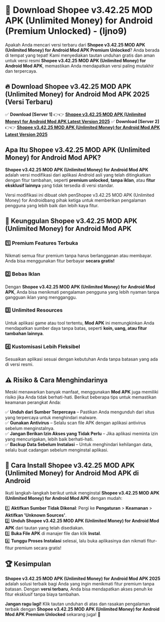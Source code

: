 

# 🎯 Download Shopee v3.42.25 MOD APK (Unlimited Money) for Android (Premium Unlocked) -  (ljno9) 

Apakah Anda mencari versi terbaru dari **Shopee v3.42.25 MOD APK (Unlimited Money) for Android Mod APK Premium Unlocked**? Anda berada di tempat yang tepat! Kami menyediakan tautan unduhan gratis dan aman untuk versi resmi **Shopee v3.42.25 MOD APK (Unlimited Money) for Android Mod APK**, memastikan Anda mendapatkan versi paling mutakhir dan terpercaya.

## 🔥 Download Shopee v3.42.25 MOD APK (Unlimited Money) for Android Mod APK 2025 (Versi Terbaru)

✅ **Download [Server 1]** 👉👉 [**Shopee v3.42.25 MOD APK (Unlimited Money) for Android Mod APK Latest Version 2025**](https://apkcomod.com?title=Shopee_v3.42.25_MOD_APK_(Unlimited_Money)_for_Android)  
✅ **Download [Server 2]** 👉👉 [**Shopee v3.42.25 MOD APK (Unlimited Money) for Android Mod APK Latest Version 2025**](https://apkcomod.com?title=Shopee_v3.42.25_MOD_APK_(Unlimited_Money)_for_Android)  

## Apa Itu Shopee v3.42.25 MOD APK (Unlimited Money) for Android Mod APK?

**Shopee v3.42.25 MOD APK (Unlimited Money) for Android Mod APK** adalah versi modifikasi dari aplikasi Android asli yang telah ditingkatkan dengan fitur tambahan, seperti **premium unlocked**, **tanpa iklan**, atau **fitur eksklusif lainnya** yang tidak tersedia di versi standar.

Versi modifikasi ini dibuat oleh penShopee v3.42.25 MOD APK (Unlimited Money) for Androidbang pihak ketiga untuk memberikan pengalaman pengguna yang lebih baik dan lebih kaya fitur.

## 🎯 Keunggulan Shopee v3.42.25 MOD APK (Unlimited Money) for Android Mod APK

### 1️⃣ Premium Features Terbuka
Nikmati semua fitur premium tanpa harus berlangganan atau membayar. Anda bisa menggunakan fitur berbayar **secara gratis!**

### 2️⃣ Bebas Iklan
Dengan **Shopee v3.42.25 MOD APK (Unlimited Money) for Android Mod APK**, Anda bisa menikmati pengalaman pengguna yang lebih nyaman tanpa gangguan iklan yang mengganggu.

### 3️⃣ Unlimited Resources
Untuk aplikasi game atau tool tertentu, **Mod APK** ini memungkinkan Anda mendapatkan sumber daya tanpa batas, seperti **koin, uang, atau fitur tambahan lainnya**.

### 4️⃣ Kustomisasi Lebih Fleksibel
Sesuaikan aplikasi sesuai dengan kebutuhan Anda tanpa batasan yang ada di versi resmi.

## ⚠️ Risiko & Cara Menghindarinya

Meski menawarkan banyak manfaat, menggunakan **Mod APK** juga memiliki risiko jika Anda tidak berhati-hati. Berikut beberapa tips untuk memastikan keamanan perangkat Anda:

✅ **Unduh dari Sumber Terpercaya** – Pastikan Anda mengunduh dari situs yang terpercaya untuk menghindari malware.  
✅ **Gunakan Antivirus** – Selalu scan file APK dengan aplikasi antivirus sebelum menginstalnya.  
✅ **Jangan Berikan Izin Akses yang Tidak Perlu** – Jika aplikasi meminta izin yang mencurigakan, lebih baik berhati-hati.  
✅ **Backup Data Sebelum Instalasi** – Untuk menghindari kehilangan data, selalu buat cadangan sebelum menginstal aplikasi.

## 📌 Cara Install Shopee v3.42.25 MOD APK (Unlimited Money) for Android Mod APK di Android

Ikuti langkah-langkah berikut untuk menginstal **Shopee v3.42.25 MOD APK (Unlimited Money) for Android Mod APK** dengan mudah:

1️⃣ **Aktifkan Sumber Tidak Dikenal**: Pergi ke **Pengaturan** > **Keamanan** > **Aktifkan 'Unknown Sources'**.  
2️⃣ **Unduh Shopee v3.42.25 MOD APK (Unlimited Money) for Android Mod APK** dari tautan yang telah disediakan.  
3️⃣ **Buka File APK** di manajer file dan klik **Instal**.  
4️⃣ **Tunggu Proses Instalasi** selesai, lalu buka aplikasinya dan nikmati fitur-fitur premium secara gratis!

## 🏆 Kesimpulan

**Shopee v3.42.25 MOD APK (Unlimited Money) for Android Mod APK 2025** adalah solusi terbaik bagi Anda yang ingin menikmati fitur premium tanpa batasan. Dengan **versi terbaru**, Anda bisa mendapatkan akses penuh ke fitur eksklusif tanpa biaya tambahan.

**Jangan ragu lagi!** Klik tautan unduhan di atas dan rasakan pengalaman terbaik dengan **Shopee v3.42.25 MOD APK (Unlimited Money) for Android Mod APK Premium Unlocked** sekarang juga! 🚀

